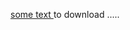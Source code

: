 <a href="https://drive.google.com/drive/folders/18Y48jiGpG_izw11cRF2_wSk2RLuLlp4N?usp=sharing"> some text </a> to download ..... 


